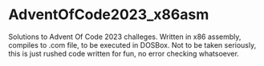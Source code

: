 # AdventOfCode2023_x86asm
Solutions to Advent Of Code 2023 challeges.
Written in x86 assembly, compiles to .com file, to be executed in DOSBox.
Not to be taken seriously, this is just rushed code written for fun, no error checking whatsoever.
